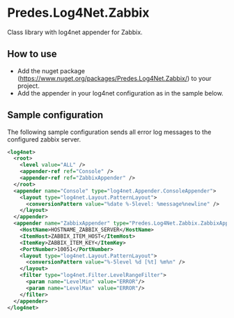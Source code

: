 # Predes.Log4Net.Zabbix
Class library with log4net appender for Zabbix.

## How to use

- Add the nuget package (https://www.nuget.org/packages/Predes.Log4Net.Zabbix/) to your project.
- Add the appender in your log4net configuration as in the sample below.

## Sample configuration
The following sample configuration sends all error log messages to the configured zabbix server.

```xml
<log4net>
  <root>
    <level value="ALL" />      
    <appender-ref ref="Console" />
    <appender-ref ref="ZabbixAppender" />
  </root>
  <appender name="Console" type="log4net.Appender.ConsoleAppender">
    <layout type="log4net.Layout.PatternLayout">
      <conversionPattern value="%date %-5level: %message%newline" />
    </layout>
  </appender>
  <appender name="ZabbixAppender" type="Predes.Log4Net.Zabbix.ZabbixAppender, Predes.Log4Net.Zabbix">
    <HostName>HOSTNAME_ZABBIX_SERVER</HostName>
    <ItemHost>ZABBIX_ITEM_HOST</ItemHost>
    <ItemKey>ZABBIX_ITEM_KEY</ItemKey>
    <PortNumber>10051</PortNumber>
    <layout type="log4net.Layout.PatternLayout">
      <conversionPattern value="%-5level %d [%t] %m%n" />
    </layout>
    <filter type="log4net.Filter.LevelRangeFilter">
      <param name="LevelMin" value="ERROR"/>
      <param name="LevelMax" value="ERROR"/>
    </filter>
  </appender>
</log4net>
```
